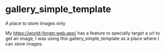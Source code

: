 # gallery_simple_template
A place to store images only

My https://world-forger.web.app/ has a feature to specially target a url to get an image,
I was using this gallery_simple_template as a place where I can store images.
